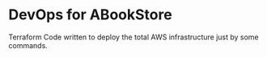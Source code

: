 # DevOps for ABookStore

Terraform Code written to deploy the total AWS infrastructure just by some commands.